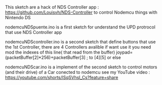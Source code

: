 This sketch are a hack of NDS Controller app : https://github.com/Louisvh/NDS-Controller
to control Nodemcu things with Nintendo DS

nodemcuNDSpuente.ino 
is a first sketch for understand the UPD protrocol that use NDS Controller app

nodemcuNDScontroller.ino
 is a second sketch that define buttons that use the 1st Controller, there are 4 Controllers avalible if want use it you need mod  the indexes of this line( that read from the buffer) 
joypad=(packetBuffer[2]*256)+packetBuffer[3] ;
to [4][5] or else  

nodemcuNDScar.ino
 is a implement of the second sketch to control motors (and their drive) of a Car conected to nodemcu see my YouTube video :
https://youtube.com/shorts/lSqSVhsI_Cs?feature=share